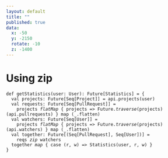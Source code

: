 ```yaml
---
layout: default
title: ""
published: true
data:
  x: -50
  y: -2150
  rotate: -10
  z: -1400
---
```


# Using zip #

<div class="highlight"><pre><code class="scala"><span class="k">def</span> getStatistics(user<span class="kt">: User</span>)<span class="kt">: Future[Statistics]</span> = {
  <span class="k">val</span> projects<span class="kt">: Future[Seq[Project]]</span> = api.projects(user)
  <span class="k">val</span> requests<span class="kt">: Future[Seq[PullRequest]]</span> = 
    projects <em>flatMap</em> { projects =&gt; Future.<em>traverse</em>(projects)(api.pullrequests) } map (_.flatten)
  <span class="k">val</span> watchers<span class="kt">: Future[Seq[User]]</span> = 
    projects <em>flatMap</em> { projects =&gt; Future.<em>traverse</em>(projects)(api.watchers) } map (_.flatten)
  <span class="k">val</span> together<span class="kt">: Future[(Seq[PullRequest], Seq[User])]</span> =
    reqs <em>zip</em> watchers    
  together <em>map</em> { case (r, w) => Statistics(user, r, w) }
}
</code></pre></div>